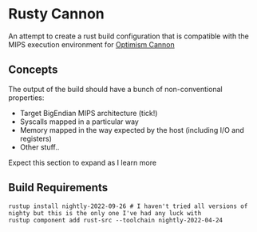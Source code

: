 # Rusty Cannon

An attempt to create a rust build configuration that is compatible with the MIPS execution environment for [Optimism Cannon](https://github.com/ethereum-optimism/cannon)

## Concepts

The output of the build should have a bunch of non-conventional properties:

- Target BigEndian MIPS architecture (tick!)
- Syscalls mapped in a particular way
- Memory mapped in the way expected by the host (including I/O and registers)
- Other stuff..

Expect this section to expand as I learn more

## Build Requirements

```shell
rustup install nightly-2022-09-26 # I haven't tried all versions of nighty but this is the only one I've had any luck with
rustup component add rust-src --toolchain nightly-2022-04-24
```
